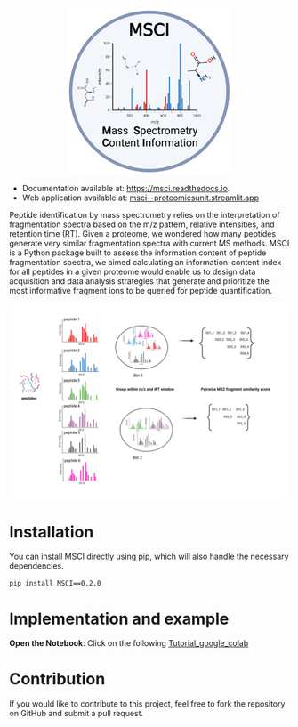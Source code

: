 
   <p align="center">
      <img src="docs/MSCI_logo.png" alt="logo" width="300" height="300">
   </p>


* Documentation available at: https://msci.readthedocs.io.
* Web application available at: [msci--proteomicsunit.streamlit.app](https://msci--proteomicsunit.streamlit.app/) 


Peptide identification by mass spectrometry relies on the interpretation of fragmentation spectra based on the m/z pattern, relative intensities, and retention time (RT). Given a proteome, we wondered how many peptides generate very similar fragmentation spectra with current MS methods. MSCI is a Python package built to assess the information content of peptide fragmentation spectra, we aimed calculating an information-content index for all peptides in a given proteome would enable us to design data acquisition and data analysis strategies that generate and prioritize the most informative fragment ions to be queried for peptide quantification.

  <p >
      <img src="docs/INTRODUCTION.png" alt="workflow illustration">
   </p>

Installation
==================
You can install MSCI directly using pip, which will also handle the necessary dependencies.

 

    pip install MSCI==0.2.0


Implementation and example 
==================

**Open the Notebook**: Click on the following [Tutorial_google_colab](https://colab.research.google.com/drive/1CEUfmlnKh7i9KgWC6xVkZRxu6zTfjNQL?usp=sharing) 



Contribution
==================

If you would like to contribute to this project, feel free to fork the repository on GitHub and submit a pull request.
